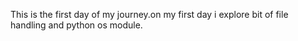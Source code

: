 This is the first day of my journey.on my first day i explore bit of file handling and python os module.
